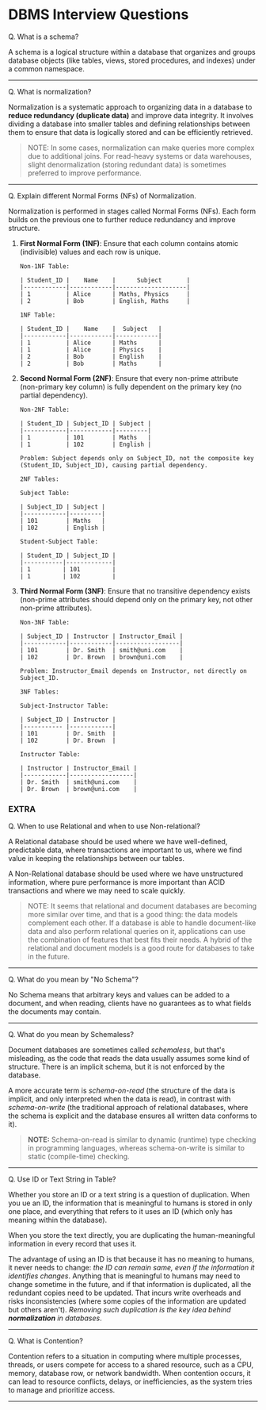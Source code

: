 # DBMS Interview Questions

Q. What is a schema?

A schema is a logical structure within a database that organizes and groups database objects (like tables, views, stored procedures, and indexes) under a common namespace.

---

Q. What is normalization?

Normalization is a systematic approach to organizing data in a database to **reduce redundancy (duplicate data)** and improve data integrity. It involves dividing a database into smaller tables and defining relationships between them to ensure that data is logically stored and can be efficiently retrieved.

> NOTE: In some cases, normalization can make queries more complex due to additional joins. For read-heavy systems or data warehouses, slight denormalization (storing redundant data) is sometimes preferred to improve performance.

---

Q. Explain different Normal Forms (NFs) of Normalization.

Normalization is performed in stages called Normal Forms (NFs). Each form builds on the previous one to further reduce redundancy and improve structure. 

1. **First Normal Form (1NF)**: Ensure that each column contains atomic (indivisible) values and each row is unique.

    ```
    Non-1NF Table:

    | Student_ID |    Name    |      Subject       |
    |------------|------------|--------------------|
    | 1          | Alice      | Maths, Physics     |
    | 2          | Bob        | English, Maths     |

    1NF Table:

    | Student_ID |    Name    |  Subject   |
    |------------|------------|------------|
    | 1          | Alice      | Maths      |
    | 1          | Alice      | Physics    |
    | 2          | Bob        | English    |
    | 2          | Bob        | Maths      |
    ```

2. **Second Normal Form (2NF)**: Ensure that every non-prime attribute (non-primary key column) is fully dependent on the primary key (no partial dependency).

    ```
    Non-2NF Table:

    | Student_ID | Subject_ID | Subject |
    |------------|------------|---------|
    | 1          | 101        | Maths   | 
    | 1          | 102        | English | 

    Problem: Subject depends only on Subject_ID, not the composite key (Student_ID, Subject_ID), causing partial dependency.

    2NF Tables:

    Subject Table:

    | Subject_ID | Subject |
    |------------|---------|
    | 101        | Maths   |
    | 102        | English |

    Student-Subject Table:

    | Student_ID | Subject_ID |
    |-----------|-------------|
    | 1         | 101         |
    | 1         | 102         |
    ```

3. **Third Normal Form (3NF)**: Ensure that no transitive dependency exists (non-prime attributes should depend only on the primary key, not other non-prime attributes).

    ```
    Non-3NF Table:

    | Subject_ID | Instructor | Instructor_Email |
    |------------|------------|------------------|
    | 101        | Dr. Smith  | smith@uni.com    |
    | 102        | Dr. Brown  | brown@uni.com    |

    Problem: Instructor_Email depends on Instructor, not directly on Subject_ID.

    3NF Tables:

    Subject-Instructor Table:

    | Subject_ID | Instructor |
    |----------- |------------|
    | 101        | Dr. Smith  | 
    | 102        | Dr. Brown  | 

    Instructor Table:

    | Instructor | Instructor_Email |
    |------------|------------------|
    | Dr. Smith  | smith@uni.com    |
    | Dr. Brown  | brown@uni.com    |
    ```



### EXTRA


Q. When to use Relational and when to use Non-relational?

A Relational database should be used where we have well-defined, predictable data, where transactions are important to us, where we find value in keeping the relationships between our tables.

A Non-Relational database should be used where we have unstructured information, where pure performance is more important than ACID transactions and where we may need to scale quickly.

> NOTE: It seems that relational and document databases are becoming more similar over time, and that is a good thing: the data models complement each other. If a database is able to handle document-like data and also perform relational queries on it, applications can use the combination of features that best fits their needs. A hybrid of the relational and document models is a good route for databases to take in the future.

---

Q. What do you mean by "No Schema"?

No Schema means that arbitrary keys and values can be added to a document, and when reading, clients have no guarantees as to what fields the documents may contain.

---

Q. What do you mean by Schemaless?

Document databases are sometimes called _schemaless_, but that's misleading, as the code that reads the data usually assumes some kind of structure. There is an implicit schema, but it is not enforced by the database.

A more accurate term is _schema-on-read_ (the structure of the data is implicit, and only interpreted when the data is read), in contrast with _schema-on-write_ (the traditional approach of relational databases, where the schema is explicit and the database ensures all written data conforms to it).

> **NOTE:** Schema-on-read is similar to dynamic (runtime) type checking in programming languages, whereas schema-on-write is similar to static (compile-time) checking.

---

Q. Use ID or Text String in Table?

Whether you store an ID or a text string is a question of duplication. When you ue an ID, the information that is meaningful to humans is stored in only one place, and everything that refers to it uses an ID (which only has meaning within the database).

When you store the text directly, you are duplicating the human-meaningful information in every record that uses it.

The advantage of using an ID is that because it has no meaning to humans, it never needs to change: _the ID can remain same, even if the information it identifies changes_. Anything that is meaningful to humans may need to change sometime in the future, and if that information is duplicated, all the redundant copies need to be updated. That incurs write overheads and risks inconsistencies (where some copies of the information are updated but others aren't). _Removing such duplication is the key idea behind **normalization** in databases_.

---

Q. What is Contention?

Contention refers to a situation in computing where multiple processes, threads, or users compete for access to a shared resource, such as a CPU, memory, database row, or network bandwidth. When contention occurs, it can lead to resource conflicts, delays, or inefficiencies, as the system tries to manage and prioritize access.

---